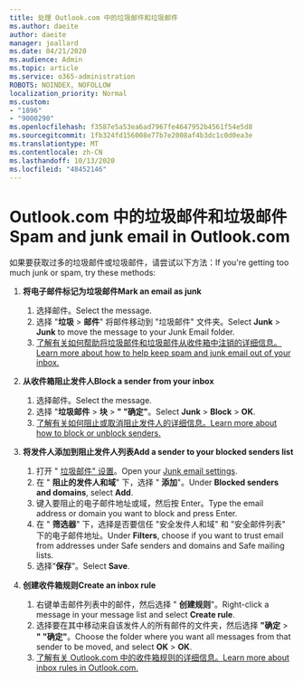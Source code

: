 ```yaml
---
title: 处理 Outlook.com 中的垃圾邮件和垃圾邮件
ms.author: daeite
author: daeite
manager: joallard
ms.date: 04/21/2020
ms.audience: Admin
ms.topic: article
ms.service: o365-administration
ROBOTS: NOINDEX, NOFOLLOW
localization_priority: Normal
ms.custom:
- "1896"
- "9000290"
ms.openlocfilehash: f3587e5a53ea6ad7967fe4647952b4561f54e5d8
ms.sourcegitcommit: 1fb324fd156008e77b7e2008af4b3dc1c0d0ea3e
ms.translationtype: MT
ms.contentlocale: zh-CN
ms.lasthandoff: 10/13/2020
ms.locfileid: "48452146"
---
```

# <a name="spam-and-junk-email-in-outlookcom"></a><span data-ttu-id="23308-102">Outlook.com 中的垃圾邮件和垃圾邮件</span><span class="sxs-lookup"><span data-stu-id="23308-102">Spam and junk email in Outlook.com</span></span>

<span data-ttu-id="23308-103">如果要获取过多的垃圾邮件或垃圾邮件，请尝试以下方法：</span><span class="sxs-lookup"><span data-stu-id="23308-103">If you're getting too much junk or spam, try these methods:</span></span>

1. <span data-ttu-id="23308-104">**将电子邮件标记为垃圾邮件**</span><span class="sxs-lookup"><span data-stu-id="23308-104">**Mark an email as junk**</span></span>
    1. <span data-ttu-id="23308-105">选择邮件。</span><span class="sxs-lookup"><span data-stu-id="23308-105">Select the message.</span></span>
    1. <span data-ttu-id="23308-106">选择 "**垃圾**  >  **邮件**" 将邮件移动到 "垃圾邮件" 文件夹。</span><span class="sxs-lookup"><span data-stu-id="23308-106">Select **Junk** > **Junk** to move the message to your Junk Email folder.</span></span>
    1. [<span data-ttu-id="23308-107">了解有关如何帮助将垃圾邮件和垃圾邮件从收件箱中注销的详细信息。</span><span class="sxs-lookup"><span data-stu-id="23308-107">Learn more about how to help keep spam and junk email out of your inbox.</span></span>](https://support.office.com/article/a3ece97b-82f8-4a5e-9ac3-e92fa6427ae4?wt.mc_id=Office_Outlook_com_Alchemy)

1. <span data-ttu-id="23308-108">**从收件箱阻止发件人**</span><span class="sxs-lookup"><span data-stu-id="23308-108">**Block a sender from your inbox**</span></span>
    1. <span data-ttu-id="23308-109">选择邮件。</span><span class="sxs-lookup"><span data-stu-id="23308-109">Select the message.</span></span>
    1. <span data-ttu-id="23308-110">选择 "**垃圾邮件**  >  **块**  >  **" "确定"**。</span><span class="sxs-lookup"><span data-stu-id="23308-110">Select **Junk** > **Block** > **OK**.</span></span>
    1. [<span data-ttu-id="23308-111">了解有关如何阻止或取消阻止发件人的详细信息。</span><span class="sxs-lookup"><span data-stu-id="23308-111">Learn more about how to block or unblock senders.</span></span>](https://support.office.com/article/afba1c94-77bb-4f50-8b85-057cf52f4d5e?wt.mc_id=Office_Outlook_com_Alchemy)

1. <span data-ttu-id="23308-112">**将发件人添加到阻止发件人列表**</span><span class="sxs-lookup"><span data-stu-id="23308-112">**Add a sender to your blocked senders list**</span></span>
    1. <span data-ttu-id="23308-113">打开 " [垃圾邮件" 设置](https://outlook.live.com/mail/options/mail/junkEmail/blockedSendersAndDomainsV2)。</span><span class="sxs-lookup"><span data-stu-id="23308-113">Open your [Junk email settings](https://outlook.live.com/mail/options/mail/junkEmail/blockedSendersAndDomainsV2).</span></span>
    1. <span data-ttu-id="23308-114">在 " **阻止的发件人和域**" 下，选择 " **添加**"。</span><span class="sxs-lookup"><span data-stu-id="23308-114">Under **Blocked senders and domains**, select **Add**.</span></span>
    1. <span data-ttu-id="23308-115">键入要阻止的电子邮件地址或域，然后按 Enter。</span><span class="sxs-lookup"><span data-stu-id="23308-115">Type the email address or domain you want to block and press Enter.</span></span>
    1. <span data-ttu-id="23308-116">在 " **筛选器**" 下，选择是否要信任 "安全发件人和域" 和 "安全邮件列表" 下的电子邮件地址。</span><span class="sxs-lookup"><span data-stu-id="23308-116">Under **Filters**, choose if you want to trust email from addresses under Safe senders and domains and Safe mailing lists.</span></span>
    1. <span data-ttu-id="23308-117">选择“**保存**”。</span><span class="sxs-lookup"><span data-stu-id="23308-117">Select **Save**.</span></span>

1. <span data-ttu-id="23308-118">**创建收件箱规则**</span><span class="sxs-lookup"><span data-stu-id="23308-118">**Create an inbox rule**</span></span>
    1. <span data-ttu-id="23308-119">右键单击邮件列表中的邮件，然后选择 " **创建规则**"。</span><span class="sxs-lookup"><span data-stu-id="23308-119">Right-click a message in your message list and select **Create rule**.</span></span>
    1. <span data-ttu-id="23308-120">选择要在其中移动来自该发件人的所有邮件的文件夹，然后选择 **"确定**  >  **" "确定"**。</span><span class="sxs-lookup"><span data-stu-id="23308-120">Choose the folder where you want all messages from that sender to be moved, and select **OK** > **OK**.</span></span>
    1. [<span data-ttu-id="23308-121">了解有关 Outlook.com 中的收件箱规则的详细信息。</span><span class="sxs-lookup"><span data-stu-id="23308-121">Learn more about inbox rules in Outlook.com.</span></span>](https://support.office.com/article/4b094371-a5d7-49bd-8b1b-4e4896a7cc5d?wt.mc_id=Office_Outlook_com_Alchemy)
